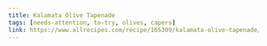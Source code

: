```yaml
---
title: Kalamata Olive Tapenade
tags: [needs-attention, to-try, olives, capers]
link: https://www.allrecipes.com/recipe/165309/kalamata-olive-tapenade/
---
```


